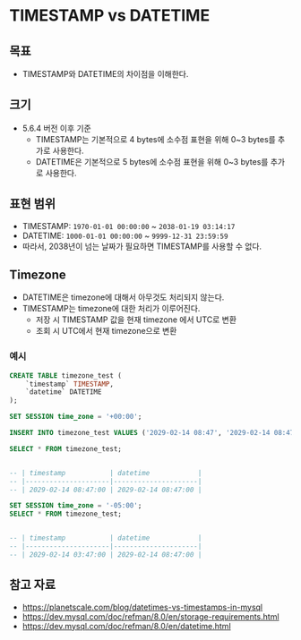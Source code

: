 # TIMESTAMP vs DATETIME

## 목표

- TIMESTAMP와 DATETIME의 차이점을 이해한다.

## 크기

- 5.6.4 버전 이후 기준
	- TIMESTAMP는 기본적으로 4 bytes에 소수점 표현을 위해 0~3 bytes를 추가로 사용한다.
	- DATETIME은 기본적으로 5 bytes에 소수점 표현을 위해 0~3 bytes를 추가로 사용한다.

## 표현 범위

- TIMESTAMP: `1970-01-01 00:00:00` ~ `2038-01-19 03:14:17`
- DATETIME: `1000-01-01 00:00:00` ~ `9999-12-31 23:59:59`
- 따라서, 2038년이 넘는 날짜가 필요하면 TIMESTAMP를 사용할 수 없다.

## Timezone

- DATETIME은 timezone에 대해서 아무것도 처리되지 않는다.
- TIMESTAMP는 timezone에 대한 처리가 이루어진다.
	- 저장 시 TIMESTAMP 값을 현재 timezone 에서 UTC로 변환
	- 조회 시 UTC에서 현재 timezone으로 변환

### 예시

```sql
CREATE TABLE timezone_test (
    `timestamp` TIMESTAMP,
    `datetime` DATETIME
);
```

```sql
SET SESSION time_zone = '+00:00';

INSERT INTO timezone_test VALUES ('2029-02-14 08:47', '2029-02-14 08:47');

SELECT * FROM timezone_test;


-- | timestamp           | datetime            |
-- |---------------------|---------------------|
-- | 2029-02-14 08:47:00 | 2029-02-14 08:47:00 |
```

```sql
SET SESSION time_zone = '-05:00';
SELECT * FROM timezone_test;


-- | timestamp           | datetime            |
-- |---------------------|---------------------|
-- | 2029-02-14 03:47:00 | 2029-02-14 08:47:00 |
```

## 참고 자료

- https://planetscale.com/blog/datetimes-vs-timestamps-in-mysql
- https://dev.mysql.com/doc/refman/8.0/en/storage-requirements.html
- https://dev.mysql.com/doc/refman/8.0/en/datetime.html